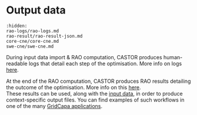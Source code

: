 # Output data

```{toctree}
:hidden:
rao-logs/rao-logs.md
rao-result/rao-result-json.md
core-cne/core-cne.md
swe-cne/swe-cne.md
```

During input data import & RAO computation, CASTOR produces human-readable logs that detail each step of the optimisation. More info on logs [here](rao-logs/rao-logs).  

At the end of the RAO computation, CASTOR produces RAO results detailing the outcome of the optimisation. More info on this [here](rao-result/rao-result-json).  
These results can be used, along with the [input data](/input-data/input-data.md), in order to produce context-specific output files. You can find examples of such workflows in one of the many [GridCapa applications](https://github.com/farao-community?q=gridcapa&type=all&language=&sort=).  